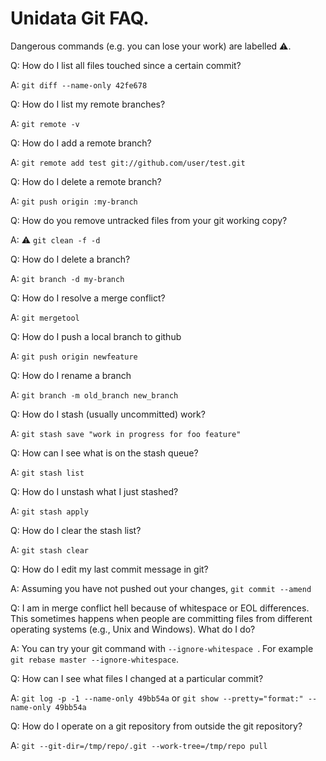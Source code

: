 # Unidata Git FAQ.

Dangerous commands (e.g. you can lose your work) are labelled ⚠.

Q: How do I list all files touched since a certain commit?

A: `git diff --name-only 42fe678`

Q: How do I list my remote branches?

A: `git remote -v`

Q: How do I add a remote branch?

A: `git remote add test git://github.com/user/test.git`

Q: How do I delete a remote branch?

A: `git push origin :my-branch`

Q: How do you remove untracked files from your git working copy?

A: ⚠  `git clean -f -d`

Q: How do I delete a branch?

A: `git branch -d my-branch`

Q: How do I resolve a merge conflict?

A: `git mergetool`

Q: How do I push a local branch to github

A: `git push origin newfeature`

Q: How do I rename a branch

A: `git branch -m old_branch new_branch`

Q: How do I stash (usually uncommitted) work?

A: `git stash save "work in progress for foo feature"`

Q: How can I see what is on the stash queue?

A: `git stash list`

Q: How do I unstash what I just stashed?

A: `git stash apply`

Q: How do I clear the stash list?

A: `git stash clear`

Q: How do I edit my last commit message in git?

A: Assuming you have not pushed out your changes, `git commit --amend`

Q: I am in merge conflict hell because of whitespace or EOL differences. This sometimes happens when people are committing files from different operating systems (e.g., Unix and Windows). What do I do?

A: You can try your git command with `--ignore-whitespace `. For example `git rebase master --ignore-whitespace`.

Q: How can I see what files I changed at a particular commit?

A: `git log -p -1 --name-only 49bb54a` or `git show --pretty="format:" --name-only 49bb54a`

Q: How do I operate on a git repository from outside the git repository?

A: `git --git-dir=/tmp/repo/.git --work-tree=/tmp/repo pull`

